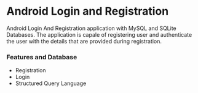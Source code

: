 # Android Login and Registration
Android Login And Registration application with MySQL and SQLite Databases. The application is capale of registering user and authenticate the user with the details that
are provided during registration.
### Features and Database
- Registration
- Login
- Structured Query Language

